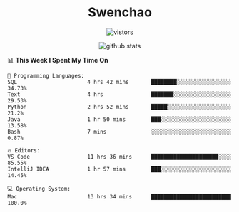 <h1 align="center">Swenchao</h3>

<p align="center">
  <img src="https://visitor-badge.glitch.me/badge?page_id=Swenchao" alt="vistors" />
</p>

<p align="center">
  <img src="https://github-readme-stats.vercel.app/api?username=Swenchao&count_private=true&show_icons=true&theme=vue-dark&hide_title=true" alt="github stats" />
</p>

<!--START_SECTION:waka-->
📊 **This Week I Spent My Time On** 

```text
💬 Programming Languages: 
SQL                      4 hrs 42 mins       ████████░░░░░░░░░░░░░░░░░   34.73% 
Text                     4 hrs               ███████░░░░░░░░░░░░░░░░░░   29.53% 
Python                   2 hrs 52 mins       █████░░░░░░░░░░░░░░░░░░░░   21.2% 
Java                     1 hr 50 mins        ███░░░░░░░░░░░░░░░░░░░░░░   13.58% 
Bash                     7 mins              ░░░░░░░░░░░░░░░░░░░░░░░░░   0.87%

🔥 Editors: 
VS Code                  11 hrs 36 mins      █████████████████████░░░░   85.55% 
IntelliJ IDEA            1 hr 57 mins        ███░░░░░░░░░░░░░░░░░░░░░░   14.45%

💻 Operating System: 
Mac                      13 hrs 34 mins      █████████████████████████   100.0%

```


<!--END_SECTION:waka-->
